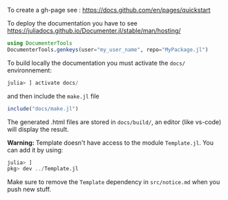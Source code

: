 To create a gh-page see :
https://docs.github.com/en/pages/quickstart

To deploy the documentation you have to see
https://juliadocs.github.io/Documenter.jl/stable/man/hosting/

```julia
using DocumenterTools
DocumenterTools.genkeys(user="my_user_name", repo="MyPackage.jl")
```

To build locally the documentation you must activate the `docs/` environnement:
```julia
julia> ] activate docs/
```
and then include the `make.jl` file
```julia
include("docs/make.jl")
```
The generated .html files are stored in `docs/build/`, an editor (like vs-code) will display the result.

**Warning:** Template doesn't have access to the module `Template.jl`.
You can add it by using:
```julia
julia> ]
pkg> dev ../Template.jl
```
Make sure to remove the `Template` dependency in `src/notice.md` when you push new stuff.

